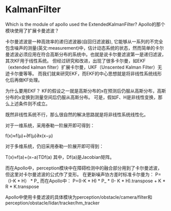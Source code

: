 # KalmanFilter
Which is the module of apollo used the ExtendedKalmanFilter?
Apollo的那个模块使用了扩展卡曼滤波？

卡尔曼滤波是一种高效率的递归滤波器(自回归滤波器), 它能够从一系列的不完全包含噪声的测量(英文:measurement)中，估计动态系统的状态，然而简单的卡尔曼滤波必须应用在符合高斯分布的系统中。也就是说卡尔曼滤波第一是递归滤波，其次KF用于线性系统。
但经过研究和改进，出现了很多卡尔曼，如EKF（extended kalman filter）扩展卡尔曼，UKF（Unscented Kalman Filter）无迹卡尔曼等等。
而我们就来研究EKF，而EKF的中心思想就是将非线性系统线形化后再做KF处理。

为什么要用EKF？
KF的假设之一就是高斯分布的x在预测后仍服从高斯分布，高斯分布的x变换到测量空间后仍服从高斯分布。
可是，假如F、H是非线性变换，那么上述条件则不成立。

既然非线性系统不行，那么很自然的解决思路就是将非线性系统线性化。

对于一维系统，采用泰勒一阶展开即可得到：

f(x)≈f(μ)+∂f(μ)∂x(x−μ)

对于多维系统，仍旧采用泰勒一阶展开即可得到：

T(x)≈f(a)+(x−a)TDf(a)
其中，Df(a)是Jacobian矩阵。

而在Apollo中，perception模块中在障碍检测中的融合部分用到了卡尔曼滤波，但这里对卡尔曼滤波的公式作了变形。
在更新噪声协方差时标准卡尔曼为：
P=（I-K * H） * P_
而在Apollo中：
P=(I-K * H) * P_ * (I- K * H).transpose + K * R * K.transpose

Apollo中使用卡曼滤波的具体模块为perception/obstacle/camera/filter和perception/obstacle/lidar/tracker/hm_tracker
